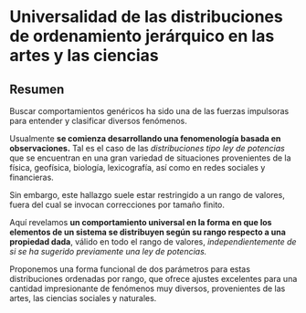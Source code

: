 # Universalidad de las distribuciones de ordenamiento jerárquico en las artes y las ciencias

## Resumen

Buscar comportamientos genéricos ha sido una de las fuerzas impulsoras para entender y clasificar diversos fenómenos. 

Usualmente **se comienza desarrollando una fenomenología basada en observaciones.** Tal es el caso de las *distribuciones tipo ley de potencias* que se encuentran en una gran variedad de situaciones provenientes de la física, geofísica, biología, lexicografía, así como en redes sociales y financieras. 

Sin embargo, este hallazgo suele estar restringido a un rango de valores, fuera del cual se invocan correcciones por tamaño finito. 

Aquí revelamos **un comportamiento universal en la forma en que los elementos de un sistema se distribuyen según su rango respecto a una propiedad dada**, válido en todo el rango de valores, _independientemente de si se ha sugerido previamente una ley de potencias._ 

Proponemos una forma funcional de dos parámetros para estas distribuciones ordenadas por rango, que ofrece ajustes excelentes para una cantidad impresionante de fenómenos muy diversos, provenientes de las artes, las ciencias sociales y naturales.
